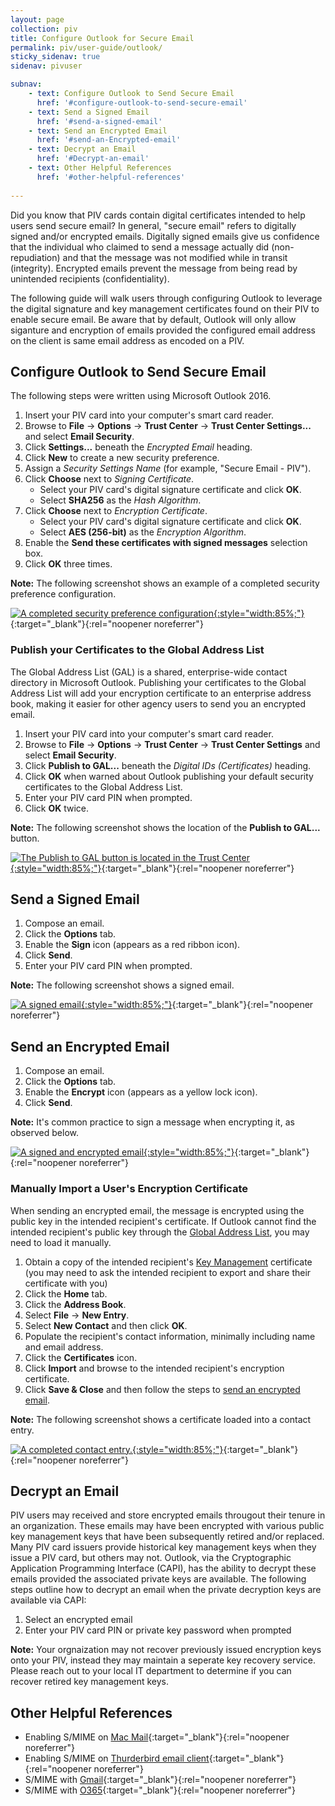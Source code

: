```yaml
---
layout: page
collection: piv
title: Configure Outlook for Secure Email
permalink: piv/user-guide/outlook/
sticky_sidenav: true
sidenav: pivuser

subnav:
    - text: Configure Outlook to Send Secure Email
      href: '#configure-outlook-to-send-secure-email'
    - text: Send a Signed Email
      href: '#send-a-signed-email'
    - text: Send an Encrypted Email
      href: '#send-an-Encrypted-email' 
    - text: Decrypt an Email
      href: '#Decrypt-an-email'
    - text: Other Helpful References
      href: '#other-helpful-references'  
      
---
```


Did you know that PIV cards contain digital certificates intended to help users send secure email? In general, "secure email" refers to digitally signed and/or encrypted emails.  Digitally signed emails give us confidence that the individual who claimed to send a message actually did (non-repudiation) and that the message was not modified while in transit (integrity).  Encrypted emails prevent the message from being read by unintended recipients (confidentiality).  

The following guide will walk users through configuring Outlook to leverage the digital signature and key management certificates found on their PIV to enable secure email. Be aware that by default, Outlook will only allow siganture and encryption of emails provided the configured email address on the client is same email address as encoded on a PIV.

## Configure Outlook to Send Secure Email

The following steps were written using Microsoft Outlook 2016. 

1. Insert your PIV card into your computer's smart card reader.
2. Browse to **File** -> **Options** -> **Trust Center** -> **Trust Center Settings...** and select **Email Security**.
3. Click **Settings...** beneath the *Encrypted Email* heading.
4. Click **New** to create a new security preference.
5. Assign a *Security Settings Name* (for example, "Secure Email - PIV").
6. Click **Choose** next to *Signing Certificate*.
     - Select your PIV card's digital signature certificate and click **OK**.
     - Select **SHA256** as the *Hash Algorithm*.
7. Click **Choose** next to *Encryption Certificate*.
     - Select your PIV card's digital signature certificate and click **OK**.
     - Select **AES (256-bit)** as the *Encryption Algorithm*.
8. Enable the **Send these certificates with signed messages** selection box.
9. Click **OK** three times.

**Note:** The following screenshot shows an example of a completed security preference configuration.

[![A completed security preference configuration](../../../assets/piv/outlook-certificate-configuration.png){:style="width:85%;"}](../../../assets/piv/outlook-certificate-configuration.png){:target="_blank"}{:rel="noopener noreferrer"}

### Publish your Certificates to the Global Address List

The Global Address List (GAL) is a shared, enterprise-wide contact directory in Microsoft Outlook.  Publishing your certificates to the Global Address List will add your encryption certificate to an enterprise address book, making it easier for other agency users to send you an encrypted email.

1. Insert your PIV card into your computer's smart card reader.
2. Browse to **File** -> **Options** -> **Trust Center** -> **Trust Center Settings** and select **Email Security**.
3. Click **Publish to GAL...** beneath the *Digital IDs (Certificates)* heading.
4. Click **OK** when warned about Outlook publishing your default security certificates to the Global Address List.
5. Enter your PIV card PIN when prompted.
6. Click **OK** twice.

**Note:** The following screenshot shows the location of the **Publish to GAL...** button.

[![The Publish to GAL button is located in the Trust Center](../../../assets/piv/outlook-certificate-configuration-publish-gal.png){:style="width:85%;"}](../../../assets/piv/outlook-certificate-configuration-publish-gal.png){:target="_blank"}{:rel="noopener noreferrer"}

## Send a Signed Email
1. Compose an email.
2. Click the **Options** tab.
3. Enable the **Sign** icon (appears as a red ribbon icon).
4. Click **Send**.
5. Enter your PIV card PIN when prompted.

**Note:** The following screenshot shows a signed email.

[![A signed email](../../../assets/piv/outlook-certificate-configuration-signed-email.png){:style="width:85%;"}](../../../assets/piv/outlook-certificate-configuration-signed-email.png){:target="_blank"}{:rel="noopener noreferrer"}

## Send an Encrypted Email
1. Compose an email.
2. Click the **Options** tab.
3. Enable the **Encrypt** icon (appears as a yellow lock icon).
4. Click **Send**.

**Note:** It's common practice to sign a message when encrypting it, as observed below.

[![A signed and encrypted email](../../../assets/piv/outlook-certificate-configuration-encrypted-email.png){:style="width:85%;"}](../../../assets/piv/outlook-certificate-configuration-encrypted-email.png){:target="_blank"}{:rel="noopener noreferrer"}

### Manually Import a User's Encryption Certificate

When sending an encrypted email, the message is encrypted using the public key in the intended recipient's certificate.  If Outlook cannot find the intended recipient's public key through the [Global Address List](#publish-your-certificates-to-the-global-address-list), you may need to load it manually.

1. Obtain a copy of the intended recipient's [Key Management](../../details/#understand-piv-certificates) certificate (you may need to ask the intended recipient to export and share their certificate with you)
2. Click the **Home** tab.
3. Click the **Address Book**.
4. Select **File** -> **New Entry**.
5. Select **New Contact** and then click **OK**.
6. Populate the recipient's contact information, minimally including name and email address.
7. Click the **Certificates** icon.
8. Click **Import** and browse to the intended recipient's encryption certificate.
9. Click **Save & Close** and then follow the steps to [send an encrypted email](#send-an-encrypted-email).

 **Note:** The following screenshot shows a certificate loaded into a contact entry.

[![A completed contact entry.](../../../assets/piv/outlook-certificate-configuration-contact-entry.png){:style="width:85%;"}](../../../assets/piv/outlook-certificate-configuration-contact-entry.png){:target="_blank"}{:rel="noopener noreferrer"}

## Decrypt an Email

PIV users may received and store encrypted emails througout their tenure in an organization.  These emails may have been encrypted with various public key management keys that have been subsequently retired and/or replaced.  Many PIV card issuers provide historical key management keys when they issue a PIV card, but others may not.  Outlook, via the Cryptographic Application Programming Interface (CAPI), has the ability to decrypt these emails provided the associated private keys are available.  The following steps outline how to decrypt an email when the private decryption keys are available via CAPI:

1. Select an encrypted email
2. Enter your PIV card PIN or private key password when prompted

**Note:** Your orgnaization may not recover previously issued encryption keys onto your PIV, instead they may maintain a seperate key recovery service. Please reach out to your local IT department to determine if you can recover retired key management keys.

## Other Helpful References

- Enabling S/MIME on [Mac Mail](https://support.apple.com/guide/mail/sign-or-encrypt-emails-mlhlp1180/mac){:target="_blank"}{:rel="noopener noreferrer"}
- Enabling S/MIME on [Thurderbird email client](https://docs.nitrokey.com/pro/smime-thunderbird.html){:target="_blank"}{:rel="noopener noreferrer"}
- S/MIME with [Gmail](https://support.google.com/a/topic/9061730?hl=en&ref_topic=2683828){:target="_blank"}{:rel="noopener noreferrer"}
- S/MIME with [O365](https://support.microsoft.com/en-us/office/encrypt-messages-by-using-s-mime-in-outlook-web-app-2e57e4bd-4cc2-4531-9a39-426e7c873e26){:target="_blank"}{:rel="noopener noreferrer"}
